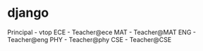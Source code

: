 # django
Principal - vtop
ECE - Teacher@ece
MAT - Teacher@MAT
ENG - Teacher@eng
PHY - Teacher@phy
CSE - Teacher@CSE
